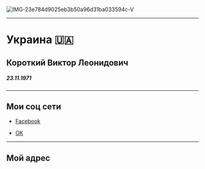 ![IMG-23e784d9025eb3b50a96d31ba033594c-V](https://user-images.githubusercontent.com/108808767/177822766-c390a5dd-963d-47b2-8306-151ffa4bbe6d.jpg)
<hr />
<html>
 <body>
 <meta charset="UTF-8">
 <h1>Украина 🇺🇦</h1>
 <h2>Короткий Виктор Леонидович</h2>
 <h5>23.11.1971</h5>
<hr />
 <h2>Мои соц сети</h2>
 <ul>
  <li><a href="https://m.facebook.com/profile.php?=bookmarks"target="_blank">Facebook</a></li>
 </ul>
 <ul>
  <li><a href="http://m.ok.ru/dk?st.cmd=userMain&tkn=838&_prevCmd=main"target="_blank">OK</a></li>
</ul>
  <hr />
 <h2>Мой адрес</h2>





 








  


 
 
 
 

 




 





 
  
